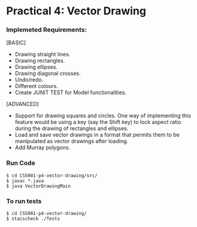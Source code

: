# Practical 4: Vector Drawing


### Implemeted Requirements:

[BASIC]
- Drawing straight lines.
- Drawing rectangles.
- Drawing ellipses.
- Drawing diagonal crosses.
- Undo/redo.
- Different colours.
- Create JUNIT TEST for Model functionalities.

[ADVANCED]
- Support for drawing squares and circles. One way of implementing this feature would be
  using a key (say the Shift key) to lock aspect ratio during the drawing of rectangles and
  ellipses. 
- Load and save vector drawings in a format that permits them to be manipulated as vector
  drawings after loading.
- Add Murray polygons.


### Run Code

~~~
$ cd CS5001-p4-vector-drawing/src/
$ javac *.java
$ java VectorDrawingMain
~~~

### To run tests

~~~
$ cd CS5001-p4-vector-drawing/
$ stacscheck ./Tests
~~~

